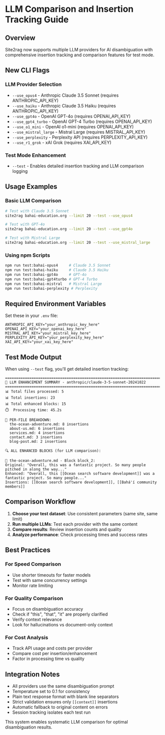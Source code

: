 # LLM Comparison and Insertion Tracking Guide

## Overview

Site2rag now supports multiple LLM providers for AI disambiguation with comprehensive insertion tracking and comparison features for test mode.

## New CLI Flags

### LLM Provider Selection

- `--use_opus4` - Anthropic Claude 3.5 Sonnet (requires ANTHROPIC_API_KEY)
- `--use_haiku` - Anthropic Claude 3.5 Haiku (requires ANTHROPIC_API_KEY)
- `--use_gpt4o` - OpenAI GPT-4o (requires OPENAI_API_KEY)
- `--use_gpt4_turbo` - OpenAI GPT-4 Turbo (requires OPENAI_API_KEY)
- `--use_o1_mini` - OpenAI o1-mini (requires OPENAI_API_KEY)
- `--use_mistral_large` - Mistral Large (requires MISTRAL_API_KEY)
- `--use_perplexity` - Perplexity API (requires PERPLEXITY_API_KEY)
- `--use_r1_grok` - xAI Grok (requires XAI_API_KEY)

### Test Mode Enhancement

- `--test` - Enables detailed insertion tracking and LLM comparison logging

## Usage Examples

### Basic LLM Comparison

```bash
# Test with Claude 3.5 Sonnet
site2rag bahai-education.org --limit 20 --test --use_opus4

# Test with GPT-4o
site2rag bahai-education.org --limit 20 --test --use_gpt4o

# Test with Mistral Large
site2rag bahai-education.org --limit 20 --test --use_mistral_large
```

### Using npm Scripts

```bash
npm run test:bahai-opus4     # Claude 3.5 Sonnet
npm run test:bahai-haiku     # Claude 3.5 Haiku
npm run test:bahai-gpt4o     # GPT-4o
npm run test:bahai-gpt4turbo # GPT-4 Turbo
npm run test:bahai-mistral   # Mistral Large
npm run test:bahai-perplexity # Perplexity
```

## Required Environment Variables

Set these in your `.env` file:

```env
ANTHROPIC_API_KEY="your_anthropic_key_here"
OPENAI_API_KEY="your_openai_key_here"
MISTRAL_API_KEY="your_mistral_key_here"
PERPLEXITY_API_KEY="your_perplexity_key_here"
XAI_API_KEY="your_xai_key_here"
```

## Test Mode Output

When using `--test` flag, you'll get detailed insertion tracking:

```
================================================================================
🤖 LLM ENHANCEMENT SUMMARY - anthropic/claude-3-5-sonnet-20241022
================================================================================
📊 Total files processed: 5
📊 Total insertions: 23
📊 Total enhanced blocks: 15
⏱️  Processing time: 45.2s

📄 PER-FILE BREAKDOWN:
  the-ocean-adventure.md: 8 insertions
  about-us.md: 6 insertions
  services.md: 4 insertions
  contact.md: 3 insertions
  blog-post.md: 2 insertions

🔍 ALL ENHANCED BLOCKS (for LLM comparison):

📄 the-ocean-adventure.md - Block block_2:
Original: "Overall, this was a fantastic project. So many people pitched in along the way..."
Enhanced: "Overall, this [[Ocean search software development]] was a fantastic project. So many people..."
Insertions: [[Ocean search software development]], [[Bahá'í community members]]
```

## Comparison Workflow

1. **Choose your test dataset**: Use consistent parameters (same site, same limit)
2. **Run multiple LLMs**: Test each provider with the same content
3. **Compare results**: Review insertion counts and quality
4. **Analyze performance**: Check processing times and success rates

## Best Practices

### For Speed Comparison

- Use shorter timeouts for faster models
- Test with same concurrency settings
- Monitor rate limiting

### For Quality Comparison

- Focus on disambiguation accuracy
- Check if "this", "that", "it" are properly clarified
- Verify context relevance
- Look for hallucinations vs document-only context

### For Cost Analysis

- Track API usage and costs per provider
- Compare cost per insertion/enhancement
- Factor in processing time vs quality

## Integration Notes

- All providers use the same disambiguation prompt
- Temperature set to 0.1 for consistency
- Plain text response format with blank line separators
- Strict validation ensures only `[[context]]` insertions
- Automatic fallback to original content on errors
- Session tracking isolates each test run

This system enables systematic LLM comparison for optimal disambiguation results.
